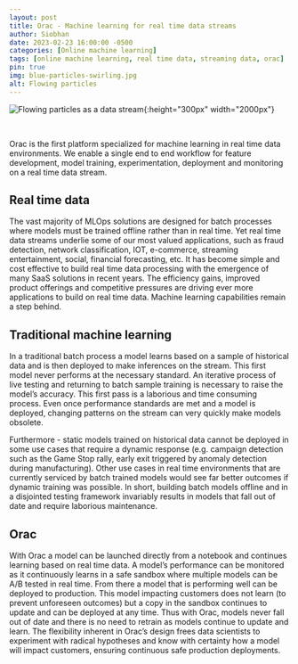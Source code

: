 ```yaml
---
layout: post
title: Orac - Machine learning for real time data streams
author: Siobhan                 
date: 2023-02-23 16:00:00 -0500
categories: [Online machine learning]
tags: [online machine learning, real time data, streaming data, orac]
pin: true
img: blue-particles-swirling.jpg
alt: Flowing particles
---
```


![Flowing particles as a data stream](/blue-particles-swirling.jpg){:height="300px" width="2000px"}

<br/>

Orac is the first platform specialized for machine learning in real time data environments. We enable a single end to end workflow for feature development, model training, experimentation, deployment and monitoring on a real time data stream.


## Real time data

The vast majority of MLOps solutions are designed for batch processes where models must be trained offline rather than in real time. Yet real time data streams underlie some of our most valued applications, such as fraud detection, network classification, IOT, e-commerce, streaming entertainment, social, financial forecasting, etc. It has become simple and cost effective to build real time data processing with the emergence of many SaaS solutions in recent years. The efficiency gains, improved product offerings and competitive pressures are driving ever more applications to build on real time data. Machine learning capabilities remain a step behind. 


## Traditional machine learning
In a traditional batch process a model learns based on a sample of historical data and is then deployed to make inferences on the stream. This first model never performs at the necessary standard. An iterative process of live testing and returning to batch sample training is necessary to raise the model’s accuracy. This first pass is a laborious and time consuming process. Even once performance standards are met and a model is deployed, changing patterns on the stream can very quickly make models obsolete. 

Furthermore - static models trained on historical data cannot be deployed in some use cases that require a dynamic response (e.g. campaign detection such as the Game Stop rally, early exit triggered by anomaly detection during manufacturing). Other use cases in real time environments that are currently serviced by batch trained models would see far better outcomes if dynamic training was possible. In short, building batch models offline and in a disjointed testing framework invariably results in models that fall out of date and require laborious maintenance. 

## Orac
With Orac a model can be launched directly from a notebook and continues learning based on real time data. A model’s performance can be monitored as it continuously learns in a safe sandbox where multiple models can be A/B tested in real time. From there a model that is performing well can be deployed to production. This model impacting customers does not learn (to prevent unforeseen outcomes) but a copy in the sandbox continues to update and can be deployed at any time. Thus with Orac, models never fall out of date and there is no need to retrain as models continue to update and learn. The flexibility inherent in Orac’s design frees data scientists to experiment with radical hypotheses and know with certainty how a model will impact customers, ensuring continuous safe production deployments.